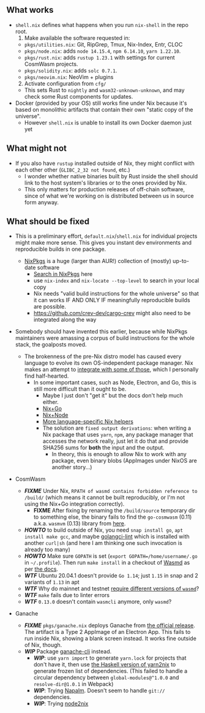 ## What works

* `shell.nix` defines what happens when you run `nix-shell` in the repo root.
  1. Make available the software requested in:
    * `pkgs/utilities.nix`: Git, RipGrep, Tmux, Nix-Index, Entr, CLOC
    * `pkgs/node.nix`: adds `node 14.15.4`, `npm 6.14.10`, `yarn 1.22.10`.
    * `pkgs/rust.nix`: adds `rustup 1.23.1` with settings for current CosmWasm projects.
    * `pkgs/solidity.nix`: adds `solc 0.7.1`.
    * `pkgs/neovim.nix`: NeoVim + plugins
  2. Activate configuration from `cfg/`
    * This sets Rust to `nightly` and `wasm32-unknown-unknown`,
      and may check some Rust components for updates.
* Docker (provided by your OS) still works fine under Nix because it's based
  on monolithic artifacts that contain their own "static copy of the universe".
  * However `shell.nix` is unable to install its own Docker daemon just yet

## What might not
* If you also have `rustup` installed outside of Nix, they might conflict
  with each other other (`GLIBC_2_32 not found`, etc.)
  * I wonder whether native binaries built by Rust inside the shell
    should link to the host system's libraries or to the ones provided by Nix.
  * This only matters for production releases of off-chain software, since
    of what we're working on is distributed between us in source form anyway.

## What should be fixed
* This is a preliminary effort, `default.nix`/`shell.nix` for individual
  projects might make more sense. This gives you instant dev environments and
  reproducible builds in one package.
  * [NixPkgs](https://github.com/NixOS/nixpkgs) is a huge (larger than AUR!)
    collection of (mostly) up-to-date software
      * [Search in NixPkgs](https://search.nixos.org/packages) here
      * use `nix-index` and `nix-locate --top-level` to search in your local copy
      * Nix needs "valid build instructions for the whole universe" so that it can
        works IF AND ONLY IF meaningfully reproducible builds are possible.
      * https://github.com/crev-dev/cargo-crev might also need to be integrated along the way
* Somebody should have invented this earlier, because while NixPkgs maintainers
  were amassing a corpus of build instructions for the whole stack, the goalposts moved.
  * The brokenness of the pre-Nix distro model has caused every language to
    evolve its own OS-independent package manager. Nix makes an attempt to
    [integrate with some of those](https://nixos.org/manual/nixpkgs/stable/#chap-language-support),
    which I personally find half-hearted.
    * In some important cases, such as Node, Electron, and Go, this is still
      more difficult than it ought to be.
      * Maybe I just don't "get it" but the docs don't help much either.
      * [Nix+Go](https://nixos.org/manual/nixpkgs/stable/#sec-language-go)
      * [Nix+Node](https://nixos.org/manual/nixpkgs/stable/#node.js)
      * [More language-specific Nix helpers](https://nixos.wiki/wiki/Language-specific_package_helpers)
      * The solution are `fixed output derivations`: when writing a Nix package
        that uses `yarn`, `npm`, any package manager that accesses the network
        really, just let it do that and provide SHA256 sums for __both__ the
        input and the output.
        * In theory, this is enough to allow Nix to work with any package, even
          binary blobs (AppImages under NixOS are another story...)

* CosmWasm
  * ***FIXME*** Under Nix, `RPATH of wasmd contains forbidden reference
    to /build/` (which means it cannot be built reproducibly, or I'm not using the
    Nix+Go integration correctly).
    * **FIXME** After fixing by renaming the `/build/source` temporary dir to
      something else, the binary fails to find the `go-cosmwasm` (0.11) a.k.a.
      `wasmvm` (0.13) library from [here](https://github.com/CosmWasm/wasmvm).
  * ***HOWTO*** to build outside of Nix, you need `snap install go`,
    `apt install make gcc`, and maybe [golangci-lint](https://golangci-lint.run/usage/install/#linux-and-windows)
    which is installed with another `curl|sh` (and here I am thinking one such
    invocation is already too many)
  * ***HOWTO*** Make sure `GOPATH` is set
    (`export GOPATH=/home/username/.go` in `~/.profile`).
    Then run `make install` in a checkout of [Wasmd](https://github.com/CosmWasm/wasmd/tree/v0.13.0)
    as per [the docs](https://docs.cosmwasm.com/0.13/getting-started/installation.html).
  * ***WTF*** Ubuntu 20.04.1 doesn't provide `Go 1.14`;
    just `1.15` in snap and 2 variants of `1.13` in apt
  * ***WTF***  Why do mainnet and testnet [require different versions
    of `wasmd`](https://docs.cosmwasm.com/v0.13/getting-started/installation.html#wasmd)?
  * ***WTF*** `make` fails due to linter errors
  * ***WTF*** `0.13.0` doesn't contain `wasmcli` anymore, only `wasmd`?

* Ganache
  * ***FIXME*** `pkgs/ganache.nix` deploys Ganache from
    [the official release](https://github.com/trufflesuite/ganache/releases/download/v2.5.4/ganache-2.5.4-linux-x86_64.AppImage).
    The artifact is a Type 2 AppImage of an Electron App.
    This fails to run inside Nix, showing a blank screen instead.
    It works fine outside of Nix, though.
  * ***WIP*** Package [ganache-cli](https://github.com/trufflesuite/ganache-cli)
    instead.
    * ***WIP***: use `yarn import` to generate `yarn.lock` for projects that don't
      have it, then use [the Haskell version of yarn2nix](https://github.com/Profpatsch/yarn2nix)
      to generate frozen list of dependencies. (This failed to handle a circular
      dependency between `global-modules@^1.0.0` and `resolve-dir@1.0.1` in
      Webpack)
    * ***WIP***: Trying [Napalm](https://github.com/nmattia/napalm).
      Doesn't seem to handle `git://` dependencies.
    * ***WIP***: Trying [node2nix](https://github.com/svanderburg/node2nix)

